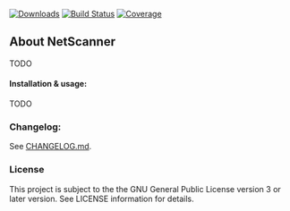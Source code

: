 [![Downloads](https://img.shields.io/github/downloads/hdecarne/netscanner/total.svg)](https://github.com/hdecarne/netscanner/releases)
[![Build Status](https://travis-ci.com/hdecarne/netscanner.svg?branch=master)](https://travis-ci.com/hdecarne/netscanner)
[![Coverage](https://sonarcloud.io/api/project_badges/measure?project=de.carne%3Anetscanner&metric=coverage)](https://sonarcloud.io/dashboard?id=de.carne%3Anetscanner)

## About NetScanner
TODO

#### Installation & usage:
TODO

### Changelog:
See [CHANGELOG.md](https://raw.githubusercontent.com/hdecarne/netscanner/master/CHANGELOG.md).


### License
This project is subject to the the GNU General Public License version 3 or later version.
See LICENSE information for details.
